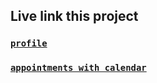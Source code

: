 
## Live link this project

### [`profile`](https://testovoe-doctor.web.app/profile)
### [`appointments with calendar`](https://testovoe-doctor.web.app/appointments)


